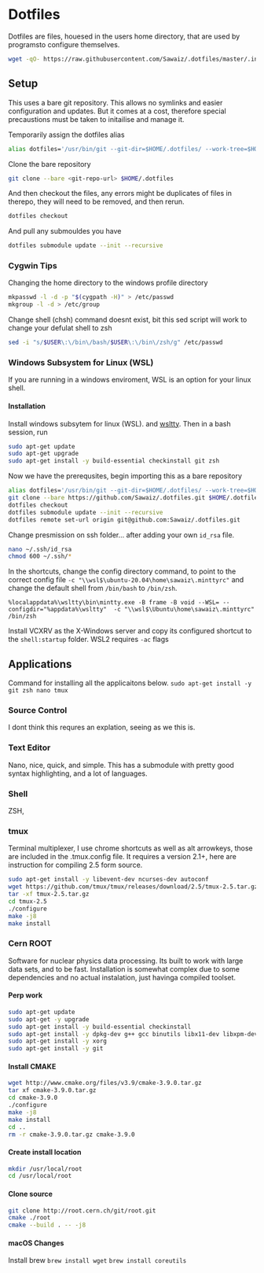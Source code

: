 # Dotfiles
Dotfiles are files, houesed in the users home directory, that are used by programsto configure themselves.

```bash
wget -qO- https://raw.githubusercontent.com/Sawaiz/.dotfiles/master/.install.sh | sudo bash
```

## Setup
This uses a bare git repository. This allows no symlinks and easier configuration and updates. But it comes at a cost, therefore special precaustions must be taken to initailise and 
manage it.

Temporarily assign the dotfiles alias
```bash
alias dotfiles='/usr/bin/git --git-dir=$HOME/.dotfiles/ --work-tree=$HOME'
```
Clone the bare repository
```bash
git clone --bare <git-repo-url> $HOME/.dotfiles
```
And then checkout the files, any errors might be duplicates of files in therepo, they will need to be removed, and then rerun.
```bash
dotfiles checkout
```
And pull any submouldes you have
```bash
dotfiles submodule update --init --recursive
```

### Cygwin Tips
Changing the home directory to the windows profile directory
```bash
mkpasswd -l -d -p "$(cygpath -H)" > /etc/passwd
mkgroup -l -d > /etc/group
```
Change shell (chsh) command doesnt exist, bit this sed script will work to change your defulat shell to zsh
```bash
sed -i "s/$USER\:\/bin\/bash/$USER\:\/bin\/zsh/g" /etc/passwd
```
### Windows Subsystem for Linux (WSL)
If you are running in a windows enviroment, WSL is an option for your linux shell.

#### Installation
Install windows subsytem for linux (WSL). and [wsltty](https://github.com/mintty/wsltty). Then in a bash session, run
```bash
sudo apt-get update
sudo apt-get upgrade
sudo apt-get install -y build-essential checkinstall git zsh
```
Now we have the prerequsites, begin importing this as a bare repository
```bash
alias dotfiles='/usr/bin/git --git-dir=$HOME/.dotfiles/ --work-tree=$HOME'
git clone --bare https://github.com/Sawaiz/.dotfiles.git $HOME/.dotfiles
dotfiles checkout
dotfiles submodule update --init --recursive
dotfiles remote set-url origin git@github.com:Sawaiz/.dotfiles.git
```
Change presmission on ssh folder... after adding your own `id_rsa` file.
```bash
nano ~/.ssh/id_rsa
chmod 600 ~/.ssh/*
```
In the shortcuts, change the config directory command, to point to the correct config file `-c "\\wsl$\ubuntu-20.04\home\sawaiz\.minttyrc"` and change the default shell from `/bin/bash` to `/bin/zsh`.

```
%localappdata%\wsltty\bin\mintty.exe -B frame -B void --WSL= --configdir="%appdata%\wsltty"  -c "\\wsl$\Ubuntu\home\sawaiz\.minttyrc" /bin/zsh
```

Install VCXRV as the X-Windows server and copy its configured shortcut to the `shell:startup` folder. WSL2 requires `-ac` flags

## Applications
Command for installing all the applicaitons below.
`sudo apt-get install -y git zsh nano tmux`

### Source Control
I dont think this requres an explation, seeing as we this is.

### Text Editor
Nano, nice, quick, and simple. This has a submodule with pretty good syntax highlighting, and a lot of languages.

### Shell
ZSH, 

### tmux
Terminal multiplexer, I use chrome shortcuts as well as alt arrowkeys, those are included in the .tmux.config file. It requires a version 2.1+, here are instruction for compiling 2.5 form source.
```bash
sudo apt-get install -y libevent-dev ncurses-dev autoconf
wget https://github.com/tmux/tmux/releases/download/2.5/tmux-2.5.tar.gz
tar -xf tmux-2.5.tar.gz
cd tmux-2.5
./configure
make -j8
make install
```

### Cern ROOT
Software for nuclear physics data processing. Its built to work with large data sets, and to be fast. Installation is somewhat complex due to some dependencies and no actual instalation, just havinga compiled toolset.
#### Perp work
```bash
sudo apt-get update
sudo apt-get -y upgrade
sudo apt-get install -y build-essential checkinstall
sudo apt-get install -y dpkg-dev g++ gcc binutils libx11-dev libxpm-dev libxft-dev libxext-dev
sudo apt-get install -y xorg
sudo apt-get install -y git
```
#### Install CMAKE
```bash
wget http://www.cmake.org/files/v3.9/cmake-3.9.0.tar.gz
tar xf cmake-3.9.0.tar.gz
cd cmake-3.9.0
./configure
make -j8
make install
cd ..
rm -r cmake-3.9.0.tar.gz cmake-3.9.0
```
#### Create install location
```bash
mkdir /usr/local/root
cd /usr/local/root
```
#### Clone source
```bash
git clone http://root.cern.ch/git/root.git
cmake ./root
cmake --build . -- -j8
```
#### macOS Changes
Install brew
`brew install wget`
`brew install coreutils`
